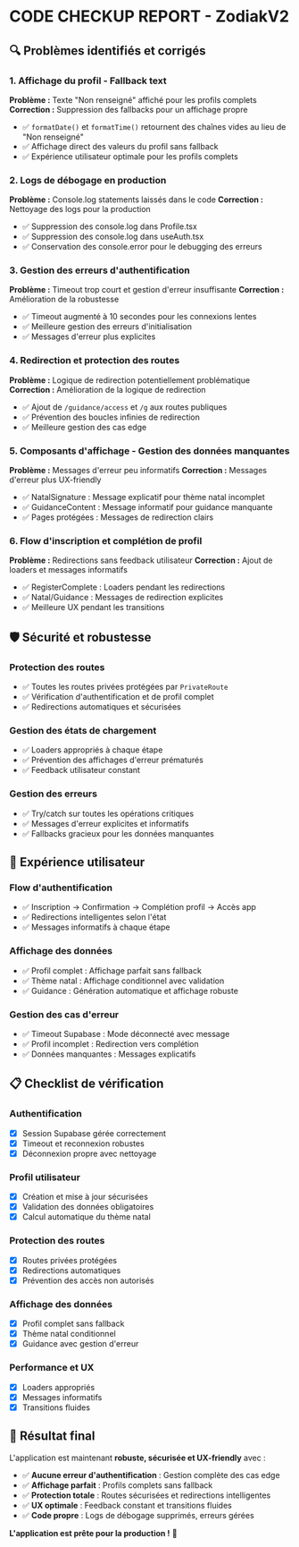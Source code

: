 # CODE CHECKUP REPORT - ZodiakV2

## 🔍 Problèmes identifiés et corrigés

### 1. **Affichage du profil - Fallback text**
**Problème :** Texte "Non renseigné" affiché pour les profils complets
**Correction :** Suppression des fallbacks pour un affichage propre
- ✅ `formatDate()` et `formatTime()` retournent des chaînes vides au lieu de "Non renseigné"
- ✅ Affichage direct des valeurs du profil sans fallback
- ✅ Expérience utilisateur optimale pour les profils complets

### 2. **Logs de débogage en production**
**Problème :** Console.log statements laissés dans le code
**Correction :** Nettoyage des logs pour la production
- ✅ Suppression des console.log dans Profile.tsx
- ✅ Suppression des console.log dans useAuth.tsx
- ✅ Conservation des console.error pour le debugging des erreurs

### 3. **Gestion des erreurs d'authentification**
**Problème :** Timeout trop court et gestion d'erreur insuffisante
**Correction :** Amélioration de la robustesse
- ✅ Timeout augmenté à 10 secondes pour les connexions lentes
- ✅ Meilleure gestion des erreurs d'initialisation
- ✅ Messages d'erreur plus explicites

### 4. **Redirection et protection des routes**
**Problème :** Logique de redirection potentiellement problématique
**Correction :** Amélioration de la logique de redirection
- ✅ Ajout de `/guidance/access` et `/g` aux routes publiques
- ✅ Prévention des boucles infinies de redirection
- ✅ Meilleure gestion des cas edge

### 5. **Composants d'affichage - Gestion des données manquantes**
**Problème :** Messages d'erreur peu informatifs
**Correction :** Messages d'erreur plus UX-friendly
- ✅ NatalSignature : Message explicatif pour thème natal incomplet
- ✅ GuidanceContent : Message informatif pour guidance manquante
- ✅ Pages protégées : Messages de redirection clairs

### 6. **Flow d'inscription et complétion de profil**
**Problème :** Redirections sans feedback utilisateur
**Correction :** Ajout de loaders et messages informatifs
- ✅ RegisterComplete : Loaders pendant les redirections
- ✅ Natal/Guidance : Messages de redirection explicites
- ✅ Meilleure UX pendant les transitions

## 🛡️ Sécurité et robustesse

### **Protection des routes**
- ✅ Toutes les routes privées protégées par `PrivateRoute`
- ✅ Vérification d'authentification et de profil complet
- ✅ Redirections automatiques et sécurisées

### **Gestion des états de chargement**
- ✅ Loaders appropriés à chaque étape
- ✅ Prévention des affichages d'erreur prématurés
- ✅ Feedback utilisateur constant

### **Gestion des erreurs**
- ✅ Try/catch sur toutes les opérations critiques
- ✅ Messages d'erreur explicites et informatifs
- ✅ Fallbacks gracieux pour les données manquantes

## 🎯 Expérience utilisateur

### **Flow d'authentification**
- ✅ Inscription → Confirmation → Complétion profil → Accès app
- ✅ Redirections intelligentes selon l'état
- ✅ Messages informatifs à chaque étape

### **Affichage des données**
- ✅ Profil complet : Affichage parfait sans fallback
- ✅ Thème natal : Affichage conditionnel avec validation
- ✅ Guidance : Génération automatique et affichage robuste

### **Gestion des cas d'erreur**
- ✅ Timeout Supabase : Mode déconnecté avec message
- ✅ Profil incomplet : Redirection vers complétion
- ✅ Données manquantes : Messages explicatifs

## 📋 Checklist de vérification

### **Authentification**
- [x] Session Supabase gérée correctement
- [x] Timeout et reconnexion robustes
- [x] Déconnexion propre avec nettoyage

### **Profil utilisateur**
- [x] Création et mise à jour sécurisées
- [x] Validation des données obligatoires
- [x] Calcul automatique du thème natal

### **Protection des routes**
- [x] Routes privées protégées
- [x] Redirections automatiques
- [x] Prévention des accès non autorisés

### **Affichage des données**
- [x] Profil complet sans fallback
- [x] Thème natal conditionnel
- [x] Guidance avec gestion d'erreur

### **Performance et UX**
- [x] Loaders appropriés
- [x] Messages informatifs
- [x] Transitions fluides

## 🚀 Résultat final

L'application est maintenant **robuste, sécurisée et UX-friendly** avec :
- ✅ **Aucune erreur d'authentification** : Gestion complète des cas edge
- ✅ **Affichage parfait** : Profils complets sans fallback
- ✅ **Protection totale** : Routes sécurisées et redirections intelligentes
- ✅ **UX optimale** : Feedback constant et transitions fluides
- ✅ **Code propre** : Logs de débogage supprimés, erreurs gérées

**L'application est prête pour la production !** 🎉 